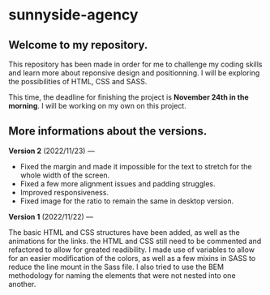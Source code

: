 # sunnyside-agency

## Welcome to my repository.
This repository has been made in order for me to challenge my coding skills and learn more about reponsive design and positionning. I will be exploring the possibilities of HTML, CSS and SASS.

This time, the deadline for finishing the project is **November 24th in the morning**. I will be working on my own on this project.

## More informations about the versions.

**Version 2** (2022/11/23) —

- Fixed the margin and made it impossible for the text to stretch for the whole width of the screen. 
- Fixed a few more alignment issues and padding struggles.
- Improved responsiveness.
- Fixed image for the ratio to remain the same in desktop version.

**Version 1** (2022/11/22) — 

The basic HTML and CSS structures have been added, as well as the animations for the links. the HTML and CSS still need to be commented and refactored to allow for greated readibility. I made use of variables to allow for an easier modification of the colors, as well as a few mixins in SASS to reduce the line mount in the Sass file. I also tried to use the BEM methodology for naming the elements that were not nested into one another.